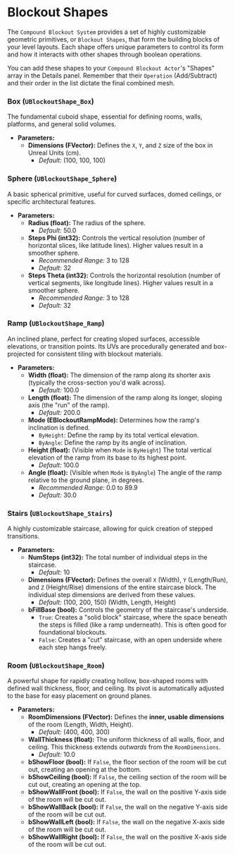 # Blockout Shapes

The `Compound Blockout System` provides a set of highly customizable geometric primitives, or `Blockout Shapes`, that form the building blocks of your level layouts. Each shape offers unique parameters to control its form and how it interacts with other shapes through boolean operations.

You can add these shapes to your `Compound Blockout Actor`'s "Shapes" array in the Details panel. Remember that their `Operation` (Add/Subtract) and their order in the list dictate the final combined mesh.

### Box (`UBlockoutShape_Box`)

The fundamental cuboid shape, essential for defining rooms, walls, platforms, and general solid volumes.

* **Parameters:**
  * **Dimensions (FVector):** Defines the `X`, `Y`, and `Z` size of the box in Unreal Units (cm).
    * _Default:_ (100, 100, 100)

### Sphere (`UBlockoutShape_Sphere`)

A basic spherical primitive, useful for curved surfaces, domed ceilings, or specific architectural features.

* **Parameters:**
  * **Radius (float):** The radius of the sphere.
    * _Default:_ 50.0
  * **Steps Phi (int32):** Controls the vertical resolution (number of horizontal slices, like latitude lines). Higher values result in a smoother sphere.
    * _Recommended Range:_ 3 to 128
    * _Default:_ 32
  * **Steps Theta (int32):** Controls the horizontal resolution (number of vertical segments, like longitude lines). Higher values result in a smoother sphere.
    * _Recommended Range:_ 3 to 128
    * _Default:_ 32

### Ramp (`UBlockoutShape_Ramp`)

An inclined plane, perfect for creating sloped surfaces, accessible elevations, or transition points. Its UVs are procedurally generated and box-projected for consistent tiling with blockout materials.

* **Parameters:**
  * **Width (float):** The dimension of the ramp along its shorter axis (typically the cross-section you'd walk across).
    * _Default:_ 100.0
  * **Length (float):** The dimension of the ramp along its longer, sloping axis (the "run" of the ramp).
    * _Default:_ 200.0
  * **Mode (EBlockoutRampMode):** Determines how the ramp's inclination is defined.
    * `ByHeight`: Define the ramp by its total vertical elevation.
    * `ByAngle`: Define the ramp by its angle of inclination.
  * **Height (float):** (Visible when `Mode` is `ByHeight`) The total vertical elevation of the ramp from its base to its highest point.
    * _Default:_ 100.0
  * **Angle (float):** (Visible when `Mode` is `ByAngle`) The angle of the ramp relative to the ground plane, in degrees.
    * _Recommended Range:_ 0.0 to 89.9
    * _Default:_ 30.0

### Stairs (`UBlockoutShape_Stairs`)

A highly customizable staircase, allowing for quick creation of stepped transitions.

* **Parameters:**
  * **NumSteps (int32):** The total number of individual steps in the staircase.
    * _Default:_ 10
  * **Dimensions (FVector):** Defines the overall `X` (Width), `Y` (Length/Run), and `Z` (Height/Rise) dimensions of the entire staircase block. The individual step dimensions are derived from these values.
    * _Default:_ (100, 200, 150) (Width, Length, Height)
  * **bFillBase (bool):** Controls the geometry of the staircase's underside.
    * `True`: Creates a "solid block" staircase, where the space beneath the steps is filled (like a ramp underneath). This is often good for foundational blockouts.
    * `False`: Creates a "cut" staircase, with an open underside where each step hangs freely.

### Room (`UBlockoutShape_Room`)

A powerful shape for rapidly creating hollow, box-shaped rooms with defined wall thickness, floor, and ceiling. Its pivot is automatically adjusted to the base for easy placement on ground planes.

* **Parameters:**
  * **RoomDimensions (FVector):** Defines the **inner, usable dimensions** of the room (Length, Width, Height).
    * _Default:_ (400, 400, 300)
  * **WallThickness (float):** The uniform thickness of all walls, floor, and ceiling. This thickness extends _outwards_ from the `RoomDimensions`.
    * _Default:_ 10.0
  * **bShowFloor (bool):** If `False`, the floor section of the room will be cut out, creating an opening at the bottom.
  * **bShowCeiling (bool):** If `False`, the ceiling section of the room will be cut out, creating an opening at the top.
  * **bShowWallFront (bool):** If `False`, the wall on the positive Y-axis side of the room will be cut out.
  * **bShowWallBack (bool):** If `False`, the wall on the negative Y-axis side of the room will be cut out.
  * **bShowWallLeft (bool):** If `False`, the wall on the negative X-axis side of the room will be cut out.
  * **bShowWallRight (bool):** If `False`, the wall on the positive X-axis side of the room will be cut out.
